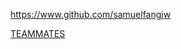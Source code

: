 
<!-- Give link to your github home page -->
<span id="github">https://www.github.com/samuelfangjw</span>

<!-- Give your internal and external projects related to the module -->
<span id="projects">[TEAMMATES](https://github.com/TEAMMATES/teammates)</span>